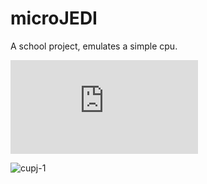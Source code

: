 
# microJEDI
A school project, emulates a simple cpu.

![cupj.pdf](https://github.com/JeanRehr/microJEDI/files/6563603/cupj.pdf)

![cupj-1](https://user-images.githubusercontent.com/49696706/120048850-ad90c600-bfee-11eb-9cec-6678d16fcf50.png)
